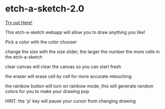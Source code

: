 # etch-a-sketch-2.0
[Try out Here!](https://yonilurie.github.io/etch-a-sketch-2.0/ )

This etch-a-sketch webapp will allow you to draw anything you like!

Pick a color with the color chooser 

change the size with the size slider, the larger the number the more cells in the etch-a-sketch

clear canvas will clear the canvas so you can start fresh

the eraser will erase cell by cell for more accurate retouching

the rainbow button will turn on rainbow mode, this will generate random colors for you to make your drawing pop

HINT: the 'p' key will pause your cursor from changing drawing
